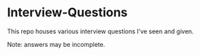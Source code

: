 # Interview-Questions

This repo houses various interview questions I've seen and given.

Note: answers may be incomplete.
